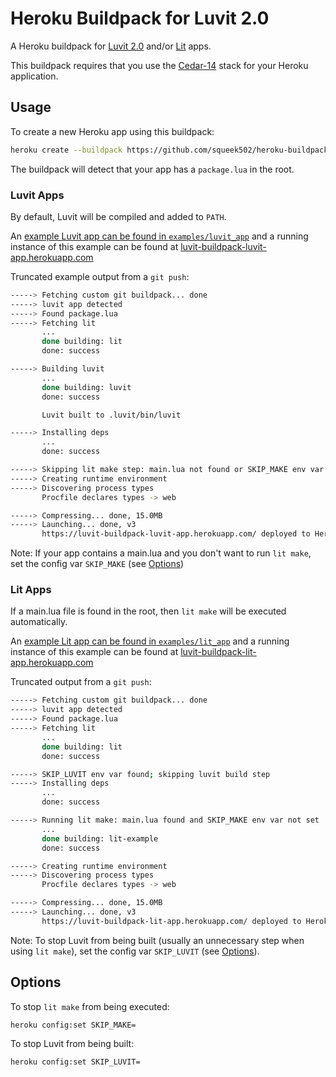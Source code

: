 Heroku Buildpack for Luvit 2.0
==============================

A Heroku buildpack for [Luvit 2.0](https://luvit.io) and/or [Lit](https://github.com/luvit/lit/#execution-and-packaging) apps.

This buildpack requires that you use the [Cedar-14](https://devcenter.heroku.com/articles/cedar-14-migration) stack for your Heroku application.

## Usage

To create a new Heroku app using this buildpack:

```bash
heroku create --buildpack https://github.com/squeek502/heroku-buildpack-luvit.git
```

The buildpack will detect that your app has a `package.lua` in the root.

### Luvit Apps

By default, Luvit will be compiled and added to `PATH`.

An [example Luvit app can be found in `examples/luvit_app`](examples/luvit_app) and a running instance of this example can be found at [luvit-buildpack-luvit-app.herokuapp.com](https://luvit-buildpack-luvit-app.herokuapp.com/)

Truncated example output from a `git push`:
```bash
-----> Fetching custom git buildpack... done
-----> luvit app detected
-----> Found package.lua
-----> Fetching lit
       ...
       done building: lit
       done: success

-----> Building luvit
       ...
       done building: luvit
       done: success

       Luvit built to .luvit/bin/luvit

-----> Installing deps
       ...
       done: success

-----> Skipping lit make step: main.lua not found or SKIP_MAKE env var set
-----> Creating runtime environment
-----> Discovering process types
       Procfile declares types -> web

-----> Compressing... done, 15.0MB
-----> Launching... done, v3
       https://luvit-buildpack-luvit-app.herokuapp.com/ deployed to Heroku
```

Note: If your app contains a main.lua and you don't want to run `lit make`, set the config var `SKIP_MAKE` (see [Options](#options))

### Lit Apps

If a main.lua file is found in the root, then `lit make` will be executed automatically.

An [example Lit app can be found in `examples/lit_app`](examples/lit_app) and a running instance of this example can be found at [luvit-buildpack-lit-app.herokuapp.com](https://luvit-buildpack-lit-app.herokuapp.com/)

Truncated output from a `git push`:
```bash
-----> Fetching custom git buildpack... done
-----> luvit app detected
-----> Found package.lua
-----> Fetching lit
       ...
       done building: lit
       done: success

-----> SKIP_LUVIT env var found; skipping luvit build step
-----> Installing deps
       ...
       done: success

-----> Running lit make: main.lua found and SKIP_MAKE env var not set
       ...
       done building: lit-example
       done: success

-----> Creating runtime environment
-----> Discovering process types
       Procfile declares types -> web

-----> Compressing... done, 15.0MB
-----> Launching... done, v3
       https://luvit-buildpack-lit-app.herokuapp.com/ deployed to Heroku
```

Note: To stop Luvit from being built (usually an unnecessary step when using `lit make`), set the config var `SKIP_LUVIT` (see [Options](#options)).

## Options

To stop `lit make` from being executed:
```
heroku config:set SKIP_MAKE=
```

To stop Luvit from being built:
```
heroku config:set SKIP_LUVIT=
```